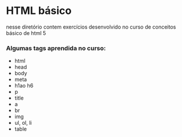 

# HTML básico

nesse diretório contem exercícios desenvolvido no curso de conceitos básico de html 5

### Algumas tags aprendida no curso:

- html
- head
- body
- meta
- h1ao h6
- p
- title
- a
- br
- img
- ul, ol, li
- table

 

